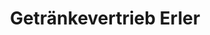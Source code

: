---
title: "Getränkevertrieb Erler"
url: /bad-soden-am-taunus/getraenkevertrieb-erler/
shop: Spirituosen
---